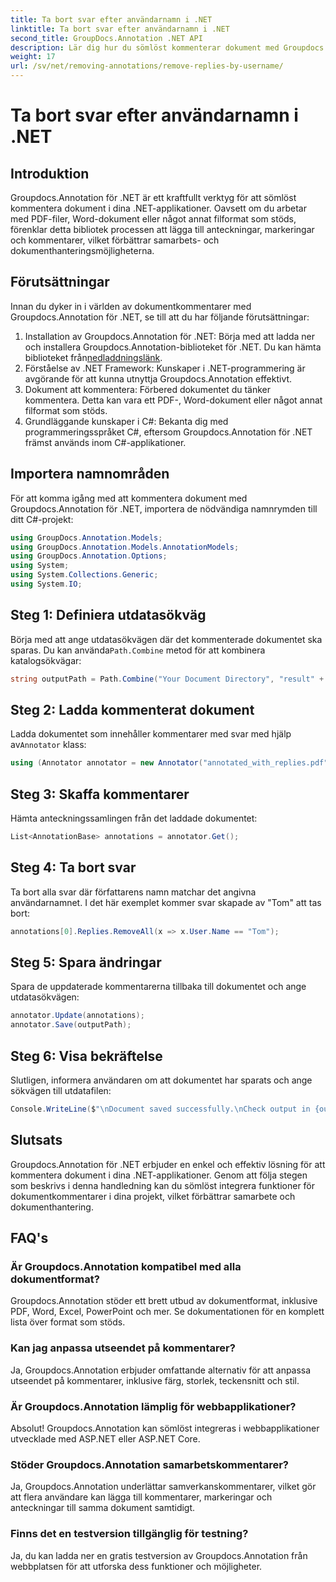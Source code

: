 ```yaml
---
title: Ta bort svar efter användarnamn i .NET
linktitle: Ta bort svar efter användarnamn i .NET
second_title: GroupDocs.Annotation .NET API
description: Lär dig hur du sömlöst kommenterar dokument med Groupdocs.Annotation för .NET. Förbättra samarbete och dokumenthantering med detta kraftfulla verktyg.
weight: 17
url: /sv/net/removing-annotations/remove-replies-by-username/
---
```


# Ta bort svar efter användarnamn i .NET

## Introduktion
Groupdocs.Annotation för .NET är ett kraftfullt verktyg för att sömlöst kommentera dokument i dina .NET-applikationer. Oavsett om du arbetar med PDF-filer, Word-dokument eller något annat filformat som stöds, förenklar detta bibliotek processen att lägga till anteckningar, markeringar och kommentarer, vilket förbättrar samarbets- och dokumenthanteringsmöjligheterna.
## Förutsättningar
Innan du dyker in i världen av dokumentkommentarer med Groupdocs.Annotation för .NET, se till att du har följande förutsättningar:
1.  Installation av Groupdocs.Annotation för .NET: Börja med att ladda ner och installera Groupdocs.Annotation-biblioteket för .NET. Du kan hämta biblioteket från[nedladdningslänk](https://releases.groupdocs.com/annotation/net/).
2. Förståelse av .NET Framework: Kunskaper i .NET-programmering är avgörande för att kunna utnyttja Groupdocs.Annotation effektivt.
3. Dokument att kommentera: Förbered dokumentet du tänker kommentera. Detta kan vara ett PDF-, Word-dokument eller något annat filformat som stöds.
4. Grundläggande kunskaper i C#: Bekanta dig med programmeringsspråket C#, eftersom Groupdocs.Annotation för .NET främst används inom C#-applikationer.

## Importera namnområden
För att komma igång med att kommentera dokument med Groupdocs.Annotation för .NET, importera de nödvändiga namnrymden till ditt C#-projekt:
```csharp
using GroupDocs.Annotation.Models;
using GroupDocs.Annotation.Models.AnnotationModels;
using GroupDocs.Annotation.Options;
using System;
using System.Collections.Generic;
using System.IO;
```
## Steg 1: Definiera utdatasökväg
 Börja med att ange utdatasökvägen där det kommenterade dokumentet ska sparas. Du kan använda`Path.Combine` metod för att kombinera katalogsökvägar:
```csharp
string outputPath = Path.Combine("Your Document Directory", "result" + Path.GetExtension("input.pdf"));
```
## Steg 2: Ladda kommenterat dokument
 Ladda dokumentet som innehåller kommentarer med svar med hjälp av`Annotator` klass:
```csharp
using (Annotator annotator = new Annotator("annotated_with_replies.pdf"))
```
## Steg 3: Skaffa kommentarer
Hämta anteckningssamlingen från det laddade dokumentet:
```csharp
List<AnnotationBase> annotations = annotator.Get();
```
## Steg 4: Ta bort svar
Ta bort alla svar där författarens namn matchar det angivna användarnamnet. I det här exemplet kommer svar skapade av "Tom" att tas bort:
```csharp
annotations[0].Replies.RemoveAll(x => x.User.Name == "Tom");
```
## Steg 5: Spara ändringar
Spara de uppdaterade kommentarerna tillbaka till dokumentet och ange utdatasökvägen:
```csharp
annotator.Update(annotations);
annotator.Save(outputPath);
```
## Steg 6: Visa bekräftelse
Slutligen, informera användaren om att dokumentet har sparats och ange sökvägen till utdatafilen:
```csharp
Console.WriteLine($"\nDocument saved successfully.\nCheck output in {outputPath}.");
```
## Slutsats
Groupdocs.Annotation för .NET erbjuder en enkel och effektiv lösning för att kommentera dokument i dina .NET-applikationer. Genom att följa stegen som beskrivs i denna handledning kan du sömlöst integrera funktioner för dokumentkommentarer i dina projekt, vilket förbättrar samarbete och dokumenthantering.
## FAQ's
### Är Groupdocs.Annotation kompatibel med alla dokumentformat?
Groupdocs.Annotation stöder ett brett utbud av dokumentformat, inklusive PDF, Word, Excel, PowerPoint och mer. Se dokumentationen för en komplett lista över format som stöds.
### Kan jag anpassa utseendet på kommentarer?
Ja, Groupdocs.Annotation erbjuder omfattande alternativ för att anpassa utseendet på kommentarer, inklusive färg, storlek, teckensnitt och stil.
### Är Groupdocs.Annotation lämplig för webbapplikationer?
Absolut! Groupdocs.Annotation kan sömlöst integreras i webbapplikationer utvecklade med ASP.NET eller ASP.NET Core.
### Stöder Groupdocs.Annotation samarbetskommentarer?
Ja, Groupdocs.Annotation underlättar samverkanskommentarer, vilket gör att flera användare kan lägga till kommentarer, markeringar och anteckningar till samma dokument samtidigt.
### Finns det en testversion tillgänglig för testning?
Ja, du kan ladda ner en gratis testversion av Groupdocs.Annotation från webbplatsen för att utforska dess funktioner och möjligheter.